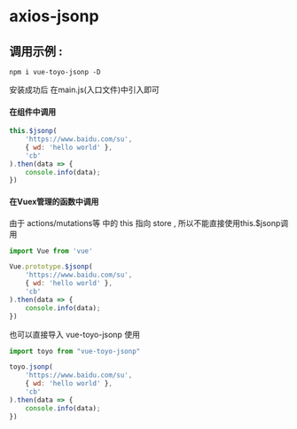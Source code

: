 # axios-jsonp

## 调用示例 : 
```
npm i vue-toyo-jsonp -D
```
安装成功后 在main.js(入口文件)中引入即可

#### 在组件中调用
```js
this.$jsonp(
    'https://www.baidu.com/su',
    { wd: 'hello world' },
    'cb'
).then(data => {
    console.info(data);
})
```
#### 在Vuex管理的函数中调用
由于 actions/mutations等 中的 this 指向 store , 所以不能直接使用this.$jsonp调用
```js
import Vue from 'vue'       

Vue.prototype.$jsonp(
    'https://www.baidu.com/su',
    { wd: 'hello world' },
    'cb'
).then(data => {
    console.info(data);
})
```
也可以直接导入 vue-toyo-jsonp 使用
```js
import toyo from "vue-toyo-jsonp"

toyo.jsonp(
    'https://www.baidu.com/su',
    { wd: 'hello world' },
    'cb'
).then(data => {
    console.info(data);
})
```